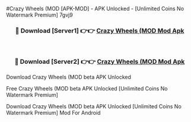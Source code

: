 #Crazy Wheels (MOD [APK-MOD] - APK Unlocked - [Unlimited Coins No Watermark Premium] 7gvj9



<div align="center">

<h3>🔴 Download [Server1] 👉👉 <a href="https://momento.my/?title=Crazy_Wheels_(MOD">Crazy Wheels (MOD Mod Apk</a></h3><br>

<h3>🔴 Download [Server2] 👉👉 <a href="https://momento.my/?title=Crazy_Wheels_(MOD">Crazy Wheels (MOD Mod Apk</a></h3>
</div>



Download Crazy Wheels (MOD beta APK Unlocked

Free Crazy Wheels (MOD beta APK Unlocked [Unlimited Coins No Watermark Premium]

Download Crazy Wheels (MOD beta APK Unlocked [Unlimited Coins No Watermark Premium] Mod For Android
